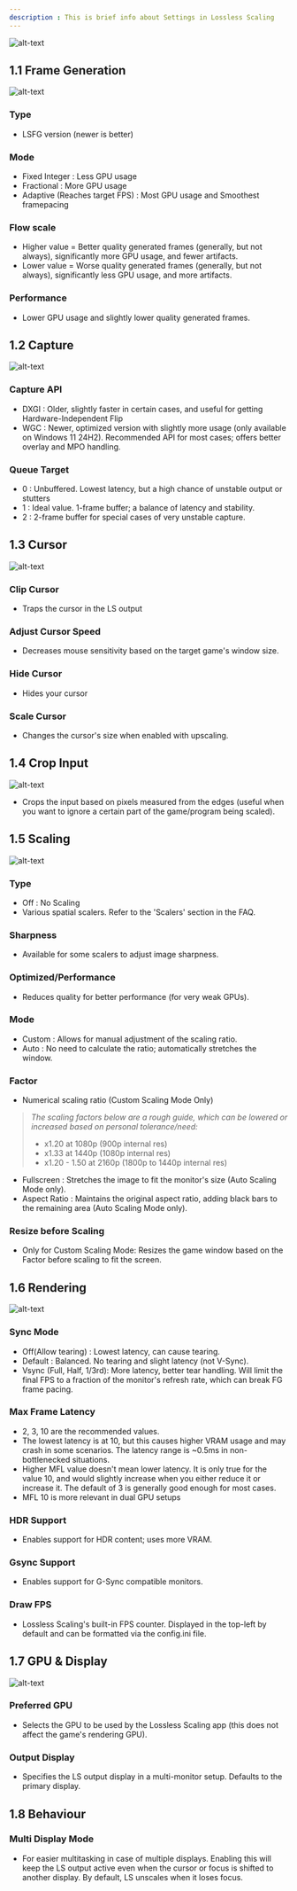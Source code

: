 ```yaml
---
description : This is brief info about Settings in Lossless Scaling
---
```

![alt-text](assets/settings.png)

## 1.1 Frame Generation

![alt-text](assets/fg.png)

### Type
- LSFG version (newer is better)

###	Mode

- Fixed Integer : Less GPU usage
- Fractional : More GPU usage
- Adaptive 	(Reaches target FPS) : Most GPU usage and Smoothest framepacing

###	Flow scale 
- Higher value = Better quality generated frames (generally, but not always), significantly more GPU usage, and fewer artifacts.
- Lower value  = Worse quality generated frames (generally, but not always), significantly less GPU usage, and more artifacts.

###	Performance
- Lower GPU usage and slightly lower quality generated frames.

## 1.2 Capture									

![alt-text](assets/capture.png)

###	Capture API
- DXGI : Older, slightly faster in certain cases, and useful for getting Hardware-Independent Flip
- WGC : Newer, optimized version with slightly more usage (only available on Windows 11 24H2). Recommended API for most cases; offers better overlay and MPO handling.

###	Queue Target
- 0 : Unbuffered. Lowest latency, but a high chance of unstable output or stutters
- 1 : Ideal value. 1-frame buffer; a balance of latency and stability.
- 2 : 2-frame buffer for special cases of very unstable capture.

## 1.3 Cursor

![alt-text](assets/cursor.png)

###	Clip Cursor
- Traps the cursor in the LS output

###	Adjust Cursor Speed
- Decreases mouse sensitivity based on the target game's window size.

###	Hide Cursor
- Hides your cursor

### Scale Cursor
- Changes the cursor's size when enabled with upscaling.

## 1.4 Crop Input 

![alt-text](assets/crop.png)
- Crops the input based on pixels measured from the edges (useful when you want to ignore a certain part of the game/program being scaled).

## 1.5 Scaling

![alt-text](assets/scaling.png)

###	Type
- Off : No Scaling
- Various spatial scalers. Refer to the 'Scalers' section in the FAQ.

###	Sharpness
- Available for some scalers to adjust image sharpness.

###	Optimized/Performance
- Reduces quality for better performance (for very weak GPUs).

###	Mode
- Custom : Allows for manual adjustment of the scaling ratio.
- Auto : No need to calculate the ratio; automatically stretches the window.

###	Factor
- Numerical scaling ratio (Custom Scaling Mode Only)
> *The scaling factors below are a rough guide, which can be lowered or increased based on personal tolerance/need:*
>  - x1.20             at 1080p (900p internal res)
>  - x1.33             at 1440p (1080p internal res)
>  - x1.20 - 1.50      at 2160p (1800p to 1440p internal res)

- Fullscreen :  Stretches the image to fit the monitor's size (Auto Scaling Mode only).
- Aspect Ratio : Maintains the original aspect ratio, adding black bars to the remaining area (Auto Scaling Mode only).

###	Resize before Scaling 
- Only for Custom Scaling Mode: Resizes the game window based on the Factor before scaling to fit the screen.

## 1.6 Rendering							

![alt-text](assets/rendering.png)

###	Sync Mode
- Off(Allow tearing) : Lowest latency, can cause tearing.						
- Default : Balanced. No tearing and slight latency (not V-Sync).					
- Vsync	 (Full, Half, 1/3rd): More latency, better tear handling. Will limit the final FPS to a fraction of the monitor's refresh rate, which can break FG frame pacing.
			
###	Max Frame Latency 
- 2, 3, 10 are the recommended values.			
- The lowest latency is at 10, but this causes higher VRAM usage and may crash in some scenarios. The latency range is ~0.5ms in non-bottlenecked situations.
- Higher MFL value doesn't mean lower latency. It is only true for the value 10, and would slightly increase when you either reduce it or increase it. The default of 3 is generally good enough for most cases. 
- MFL 10 is more relevant in dual GPU setups

###	HDR Support 
- Enables support for HDR content; uses more VRAM.

###	Gsync Support 
- Enables support for G-Sync compatible monitors.

###	Draw FPS 
- Lossless Scaling's built-in FPS counter. Displayed in the top-left by default and can be formatted via the config.ini file.

## 1.7 GPU & Display

![alt-text](assets/gpu.png)

###	Preferred GPU 
- Selects the GPU to be used by the Lossless Scaling app (this does not affect the game's rendering GPU).

###	Output Display 
- Specifies the LS output display in a multi-monitor setup. Defaults to the primary display.

## 1.8 Behaviour

### Multi Display Mode 
- For easier multitasking in case of multiple displays. Enabling this will keep the LS output active even when the cursor or focus is shifted to another display. By default, LS unscales when it loses focus.

